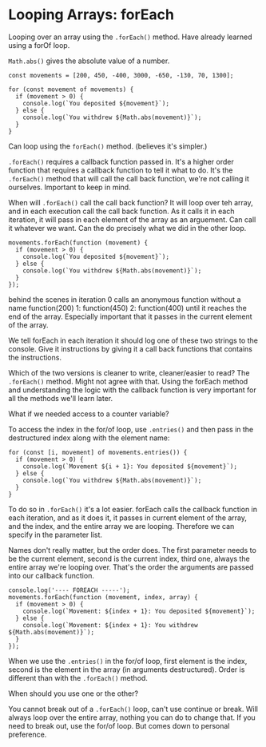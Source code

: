# Looping Arrays: forEach

Looping over an array using the `.forEach()` method. Have already learned using a forOf loop.

`Math.abs()` gives the absolute value of a number.

```
const movements = [200, 450, -400, 3000, -650, -130, 70, 1300];

for (const movement of movements) {
  if (movement > 0) {
    console.log(`You deposited ${movement}`);
  } else {
    console.log(`You withdrew ${Math.abs(movement)}`);
  }
}
```

Can loop using the `forEach()` method. (believes it's simpler.)

`.forEach()` requires a callback function passed in. It's a higher order function that requires a callback function to tell it what to do. It's the `.forEach()` method that will call the call back function, we're not calling it ourselves. Important to keep in mind.

When will `.forEach()` call the call back function? It will loop over teh array, and in each execution call the call back function. As it calls it in each iteration, it will pass in each element of the array as an arguement. Can call it whatever we want. Can the do precisely what we did in the other loop.

```
movements.forEach(function (movement) {
  if (movement > 0) {
    console.log(`You deposited ${movement}`);
  } else {
    console.log(`You withdrew ${Math.abs(movement)}`);
  }
});

```

behind the scenes in iteration 0 calls an anonymous function without a name function(200)
1: function(450)
2: function(400)
until it reaches the end of the array. Especially important that it passes in the current element of the array.

We tell forEach in each iteration it should log one of these two strings to the console. Give it instructions by giving it a call back functions that contains the instructions.

Which of the two versions is cleaner to write, cleaner/easier to read? The `.forEach()` method. Might not agree with that. Using the forEach method and understanding the logic with the callback function is very important for all the methods we'll learn later.

What if we needed access to a counter variable?

To access the index in the for/of loop, use `.entries()` and then pass in the destructured index along with the element name:

```
for (const [i, movement] of movements.entries()) {
  if (movement > 0) {
    console.log(`Movement ${i + 1}: You deposited ${movement}`);
  } else {
    console.log(`You withdrew ${Math.abs(movement)}`);
  }
}
```

To do so in `.forEach()` it's a lot easier. forEach calls the callback function in each iteration, and as it does it, it passes in current element of the array, and the index, and the entire array we are looping. Therefore we can specify in the parameter list.

Names don't really matter, but the order does. The first parameter needs to be the current element, second is the current index, third one, always the entire array we're looping over. That's the order the arguments are passed into our callback function.

```
console.log('---- FOREACH -----');
movements.forEach(function (movement, index, array) {
  if (movement > 0) {
    console.log(`Movement: ${index + 1}: You deposited ${movement}`);
  } else {
    console.log(`Movement: ${index + 1}: You withdrew ${Math.abs(movement)}`);
  }
});
```

When we use the `.entries()` in the for/of loop, first element is the index, second is the element in the array (in arguments destructured). Order is different than with the `.forEach()` method.

When should you use one or the other?

You cannot break out of a `.forEach()` loop, can't use continue or break. Will always loop over the entire array, nothing you can do to change that. If you need to break out, use the for/of loop. But comes down to personal preference.
